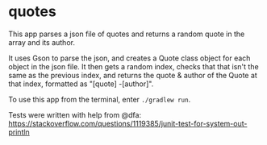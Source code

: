 # quotes

This app parses a json file of quotes and returns a random quote in the array and its author.

It uses Gson to parse the json, and creates a Quote class object for each object in the json file. It then gets a random index, checks that that isn't the same as the previous index, and returns the quote & author of the Quote at that index, formatted as "[quote] -[author]".

To use this app from the terminal, enter `./gradlew run`.

Tests were written with help from @dfa:
https://stackoverflow.com/questions/1119385/junit-test-for-system-out-println